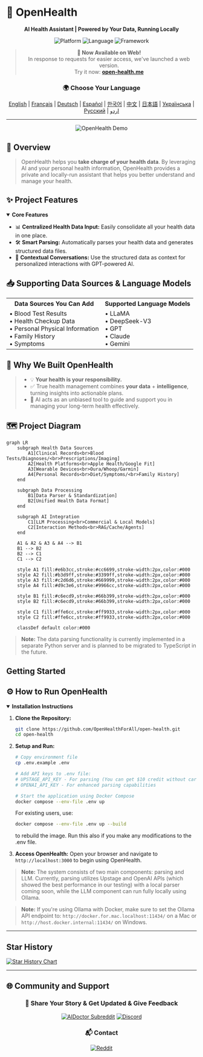 # 🚀 **OpenHealth**

<div align="center">

**AI Health Assistant | Powered by Your Data, Running Locally**

<p align="center">
  <img src="https://img.shields.io/badge/Platform-Web-blue?style=for-the-badge" alt="Platform">
  <img src="https://img.shields.io/badge/Language-TypeScript-blue?style=for-the-badge" alt="Language">
  <img src="https://img.shields.io/badge/Framework-Next.js-black?style=for-the-badge" alt="Framework">
</p>

> **📢 Now Available on Web!**  
> In response to requests for easier access, we've launched a web version.  
> Try it now: **[open-health.me](https://open-health.me/)**

### 🌍 Choose Your Language
[English](README.md) | [Français](i18n/readme/README.fr.md) | [Deutsch](i18n/readme/README.de.md) | [Español](i18n/readme/README.es.md) | [한국어](i18n/readme/README.ko.md) | [中文](i18n/readme/README.zh.md) | [日本語](i18n/readme/README.ja.md) | [Українська](i18n/readme/README.uk.md) | [Русский](i18n/readme/README.ru.md) | [اردو](i18n/readme/README.ur.md)

</div>

---

<p align="center">
  <img src="/intro/openhealth.avif" alt="OpenHealth Demo">
</p>

## 🌟 Overview

> OpenHealth helps you **take charge of your health data**. By leveraging AI and your personal health information,
> OpenHealth provides a private and locally-run assistant that helps you better understand and manage your health.

## ✨ Project Features

<details open>
<summary><b>Core Features</b></summary>

- 📊 **Centralized Health Data Input:** Easily consolidate all your health data in one place.
- 🛠️ **Smart Parsing:** Automatically parses your health data and generates structured data files.
- 🤝 **Contextual Conversations:** Use the structured data as context for personalized interactions with GPT-powered AI.

</details>

## 📥 Supporting Data Sources & Language Models

<table>
  <tr>
    <th>Data Sources You Can Add</th>
    <th>Supported Language Models</th>
  </tr>
  <tr>
    <td>
      • Blood Test Results<br>
      • Health Checkup Data<br>
      • Personal Physical Information<br>
      • Family History<br>
      • Symptoms
    </td>
    <td>
      • LLaMA<br>
      • DeepSeek-V3<br>
      • GPT<br>
      • Claude<br>
      • Gemini
    </td>
  </tr>
</table>

## 🤔 Why We Built OpenHealth

> - 💡 **Your health is your responsibility.**
> - ✅ True health management combines **your data** + **intelligence**, turning insights into actionable plans.
> - 🧠 AI acts as an unbiased tool to guide and support you in managing your long-term health effectively.

## 🗺️ Project Diagram

```mermaid
graph LR
    subgraph Health Data Sources
        A1[Clinical Records<br>Blood Tests/Diagnoses/<br>Prescriptions/Imaging]
        A2[Health Platforms<br>Apple Health/Google Fit]
        A3[Wearable Devices<br>Oura/Whoop/Garmin]
        A4[Personal Records<br>Diet/Symptoms/<br>Family History]
    end

    subgraph Data Processing
        B1[Data Parser & Standardization]
        B2[Unified Health Data Format]
    end

    subgraph AI Integration
        C1[LLM Processing<br>Commercial & Local Models]
        C2[Interaction Methods<br>RAG/Cache/Agents]
    end

    A1 & A2 & A3 & A4 --> B1
    B1 --> B2
    B2 --> C1
    C1 --> C2

    style A1 fill:#e6b3cc,stroke:#cc6699,stroke-width:2px,color:#000
    style A2 fill:#b3d9ff,stroke:#3399ff,stroke-width:2px,color:#000
    style A3 fill:#c2d6d6,stroke:#669999,stroke-width:2px,color:#000
    style A4 fill:#d9c3e6,stroke:#9966cc,stroke-width:2px,color:#000
    
    style B1 fill:#c6ecd9,stroke:#66b399,stroke-width:2px,color:#000
    style B2 fill:#c6ecd9,stroke:#66b399,stroke-width:2px,color:#000
    
    style C1 fill:#ffe6cc,stroke:#ff9933,stroke-width:2px,color:#000
    style C2 fill:#ffe6cc,stroke:#ff9933,stroke-width:2px,color:#000

    classDef default color:#000
```

> **Note:** The data parsing functionality is currently implemented in a separate Python server and is planned to be migrated to TypeScript in the future.

## Getting Started

## ⚙️ How to Run OpenHealth

<details open>
<summary><b>Installation Instructions</b></summary>

1. **Clone the Repository:**
   ```bash
   git clone https://github.com/OpenHealthForAll/open-health.git
   cd open-health
   ```

2. **Setup and Run:**
   ```bash
   # Copy environment file
   cp .env.example .env

   # Add API keys to .env file:
   # UPSTAGE_API_KEY - For parsing (You can get $10 credit without card registration by signing up at https://www.upstage.ai)
   # OPENAI_API_KEY - For enhanced parsing capabilities

   # Start the application using Docker Compose
   docker compose --env-file .env up
   ```

   For existing users, use:
   ```bash
   docker compose --env-file .env up --build
   ```
   to rebuild the image. Run this also if you make any modifications to the .env file.

3. **Access OpenHealth:**
   Open your browser and navigate to `http://localhost:3000` to begin using OpenHealth.

> **Note:** The system consists of two main components: parsing and LLM. Currently, parsing utilizes Upstage and OpenAI APIs (which showed the best performance in our testing) with a local parser coming soon, while the LLM component can run fully locally using Ollama.

> **Note:** If you're using Ollama with Docker, make sure to set the Ollama API endpoint to: `http://docker.for.mac.localhost:11434/` on a Mac or `http://host.docker.internal:11434/` on Windows.

</details>

---

## Star History

[![Star History Chart](https://api.star-history.com/svg?repos=OpenHealthForAll/open-health&type=Date)](https://star-history.com/#OpenHealthForAll/open-health&Date)

---

## 🌐 Community and Support

<div align="center">

### 💫 Share Your Story & Get Updated & Give Feedback
[![AIDoctor Subreddit](https://img.shields.io/badge/r/AIDoctor-FF4500?style=for-the-badge&logo=reddit&logoColor=white)](https://www.reddit.com/r/AIDoctor/)
[![Discord](https://img.shields.io/badge/Discord-7289DA?style=for-the-badge&logo=discord&logoColor=white)](https://discord.gg/B9K654g4wf)

### 📬 Contact
[![Reddit](https://img.shields.io/badge/Reddit-FF4500?style=for-the-badge&logo=reddit&logoColor=white)](https://www.reddit.com/user/Dry_Steak30/)

</div>

